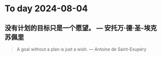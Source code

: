 
# To day 2024-08-04


## 没有计划的目标只是一个愿望。 — 安托万·德·圣-埃克苏佩里
> A goal without a plan is just a wish. — Antoine de Saint-Exupéry

    